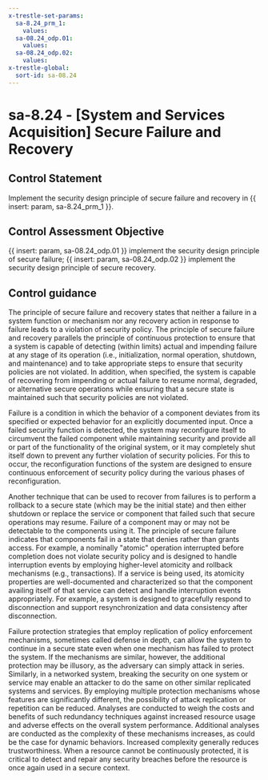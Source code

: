 ```yaml
---
x-trestle-set-params:
  sa-8.24_prm_1:
    values:
  sa-08.24_odp.01:
    values:
  sa-08.24_odp.02:
    values:
x-trestle-global:
  sort-id: sa-08.24
---
```


# sa-8.24 - \[System and Services Acquisition\] Secure Failure and Recovery

## Control Statement

Implement the security design principle of secure failure and recovery in {{ insert: param, sa-8.24_prm_1 }}.

## Control Assessment Objective

{{ insert: param, sa-08.24_odp.01 }} implement the security design principle of secure failure;
{{ insert: param, sa-08.24_odp.02 }} implement the security design principle of secure recovery.

## Control guidance

The principle of secure failure and recovery states that neither a failure in a system function or mechanism nor any recovery action in response to failure leads to a violation of security policy. The principle of secure failure and recovery parallels the principle of continuous protection to ensure that a system is capable of detecting (within limits) actual and impending failure at any stage of its operation (i.e., initialization, normal operation, shutdown, and maintenance) and to take appropriate steps to ensure that security policies are not violated. In addition, when specified, the system is capable of recovering from impending or actual failure to resume normal, degraded, or alternative secure operations while ensuring that a secure state is maintained such that security policies are not violated.

Failure is a condition in which the behavior of a component deviates from its specified or expected behavior for an explicitly documented input. Once a failed security function is detected, the system may reconfigure itself to circumvent the failed component while maintaining security and provide all or part of the functionality of the original system, or it may completely shut itself down to prevent any further violation of security policies. For this to occur, the reconfiguration functions of the system are designed to ensure continuous enforcement of security policy during the various phases of reconfiguration.

Another technique that can be used to recover from failures is to perform a rollback to a secure state (which may be the initial state) and then either shutdown or replace the service or component that failed such that secure operations may resume. Failure of a component may or may not be detectable to the components using it. The principle of secure failure indicates that components fail in a state that denies rather than grants access. For example, a nominally "atomic" operation interrupted before completion does not violate security policy and is designed to handle interruption events by employing higher-level atomicity and rollback mechanisms (e.g., transactions). If a service is being used, its atomicity properties are well-documented and characterized so that the component availing itself of that service can detect and handle interruption events appropriately. For example, a system is designed to gracefully respond to disconnection and support resynchronization and data consistency after disconnection.

Failure protection strategies that employ replication of policy enforcement mechanisms, sometimes called defense in depth, can allow the system to continue in a secure state even when one mechanism has failed to protect the system. If the mechanisms are similar, however, the additional protection may be illusory, as the adversary can simply attack in series. Similarly, in a networked system, breaking the security on one system or service may enable an attacker to do the same on other similar replicated systems and services. By employing multiple protection mechanisms whose features are significantly different, the possibility of attack replication or repetition can be reduced. Analyses are conducted to weigh the costs and benefits of such redundancy techniques against increased resource usage and adverse effects on the overall system performance. Additional analyses are conducted as the complexity of these mechanisms increases, as could be the case for dynamic behaviors. Increased complexity generally reduces trustworthiness. When a resource cannot be continuously protected, it is critical to detect and repair any security breaches before the resource is once again used in a secure context.
